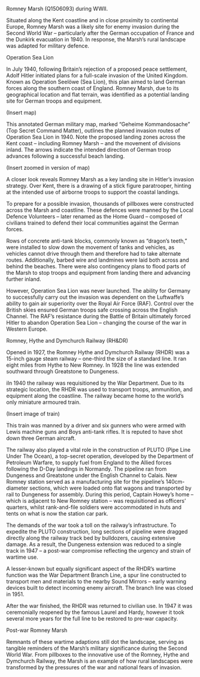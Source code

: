 
Romney Marsh (Q1506093) during WWII. 

Situated along the Kent coastline and in close proximity to continental Europe, Romney Marsh was a likely site for enemy invasion during the Second World War – particularly after the German occupation of France and the Dunkirk evacuation in 1940. In response, the Marsh’s rural landscape was adapted for military defence.  

 

Operation Sea Lion 

In July 1940, following Britain’s rejection of a proposed peace settlement, Adolf Hitler initiated plans for a full-scale invasion of the United Kingdom. Known as Operation Seelöwe (Sea Lion), this plan aimed to land German forces along the southern coast of England. Romney Marsh, due to its geographical location and flat terrain, was identified as a potential landing site for German troops and equipment.  

(Insert map) 

This annotated German military map, marked “Geheime Kommandosache” (Top Secret Command Matter), outlines the planned invasion routes of Operation Sea Lion in 1940. Note the proposed landing zones across the Kent coast – including Romney Marsh – and the movement of divisions inland. The arrows indicate the intended direction of German troop advances following a successful beach landing. 

(Insert zoomed in version of map) 

A closer look reveals Romney Marsh as a key landing site in Hitler’s invasion strategy. Over Kent, there is a drawing of a stick figure paratrooper, hinting at the intended use of airborne troops to support the coastal landings. 

To prepare for a possible invasion, thousands of pillboxes were constructed across the Marsh and coastline. These defences were manned by the Local Defence Volunteers – later renamed as the Home Guard – composed of civilians trained to defend their local communities against the German forces.   

Rows of concrete anti-tank blocks, commonly known as “dragon’s teeth,” were installed to slow down the movement of tanks and vehicles, as vehicles cannot drive through them and therefore had to take alternate routes. Additionally, barbed wire and landmines were laid both across and behind the beaches. There were also contingency plans to flood parts of the Marsh to stop troops and equipment from landing there and advancing further inland. 

However, Operation Sea Lion was never launched. The ability for Germany to successfully carry out the invasion was dependent on the Luftwaffe’s ability to gain air superiority over the Royal Air Force (RAF). Control over the British skies ensured German troops safe crossing across the English Channel. The RAF’s resistance during the Battle of Britain ultimately forced Hitler to abandon Operation Sea Lion – changing the course of the war in Western Europe.  

 

Romney, Hythe and Dymchurch Railway (RH&DR) 

Opened in 1927, the Romney Hythe and Dymchurch Railway (RHDR) was a 15-inch gauge steam railway – one-third the size of a standard line. It ran eight miles from Hythe to New Romney. In 1928 the line was extended southward through Greatstone to Dungeness. 

iIn 1940 the railway was requisitioned by the War Department. Due to its strategic location, the RHDR was used to transport troops, ammunition, and equipment along the coastline. The railway became home to the world’s only miniature armoured train.  

(Insert image of train) 

This train was manned by a driver and six gunners who were armed with Lewis machine guns and Boys anti-tank rifles. It is reputed to have shot down three German aircraft.  

The railway also played a vital role in the construction of PLUTO (Pipe Line Under The Ocean), a top-secret operation, developed by the Department of Petroleum Warfare, to supply fuel from England to the Allied forces following the D-Day landings in Normandy. The pipeline ran from Dungeness and Greatstone under the English Channel to Calais. New Romney station served as a manufacturing site for the pipeline’s 140cm-diameter sections, which were loaded onto flat wagons and transported by rail to Dungeness for assembly. During this period, Captain Howey’s home – which is adjacent to New Romney station – was requisitioned as officers’ quarters, whilst rank-and-file soldiers were accommodated in huts and tents on what is now the station car park. 

The demands of the war took a toll on the railway’s infrastructure. To expedite the PLUTO construction, long sections of pipeline were dragged directly along the railway track bed by bulldozers, causing extensive damage. As a result, the Dungeness extension was reduced to a single track in 1947 – a post-war compromise reflecting the urgency and strain of wartime use. 

A lesser-known but equally significant aspect of the RHDR’s wartime function was the War Department Branch Line, a spur line constructed to transport men and materials to the nearby Sound Mirrors – early warning devices built to detect incoming enemy aircraft. The branch line was closed in 1951. 

After the war finished, the RHDR was returned to civilian use. In 1947 it was ceremonially reopened by the famous Laurel and Hardy, however it took several more years for the full line to be restored to pre-war capacity. 

 

Post-war Romney Marsh 

Remnants of these wartime adaptions still dot the landscape, serving as tangible reminders of the Marsh’s military significance during the Second World War. From pillboxes to the innovative use of the Romney, Hythe and Dymchurch Railway, the Marsh is an example of how rural landscapes were transformed by the pressures of the war and national fears of invasion. 
